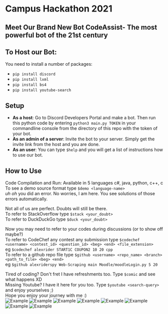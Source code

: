 # Campus Hackathon 2021

## Meet Our Brand New Bot CodeAssist- The most powerful bot of the 21st century

## To Host our Bot:
You need to install a number of packages:
* `pip install discord`
* `pip install lxml`
* `pip install bs4`
* `pip install youtube-search`
## Setup
* <b>As a host</b>: Go to Discord Developers Portal and make a bot. Then run this python code by entering `python3 main.py TOKEN` in your commandline console from the directory of this repo with the token of your bot.
* <b>As an admin of a server</b>: Invite the bot to your server. Simply get the invite link from the host and you are done.
* <b>As an user</b>: You can type `$help` and you will get a list of instructions how to use our bot.
## How to Use
Code Compilation and Run: Available in 5 languages c#, java, python, c++, c<br>
To see a demo source format type `$demo <language-name>`<br>
*uh oh* you did an error. No worries, I am here. You see solutions of those errors automatically.<br>

Not all of us are perfect. Doubts will still be there.<br>
To refer to StackOverflow type `$stack <your_doubt>`<br>
To refer to DuckDuckGo type `$duck <your_doubt>`<br>

Now you may need to refer to your codes during discussions (or to show off maybe?)<br>
To refer to CodeChef any contest any submission type `$codechef <username> <contest_id> <question_id> <beg> <end> <file_extension>`<br>
eg `$codechef alexrider START1C COUPON2 10 20 cpp`<br>
To refer to a github repo file type `$github <username> <repo_name> <branch> <path_to_file> <beg> <end>`<br>
eg `$github alexriderspy Web-Scraping main Moodle/moodleLogin.py 5 20`<br>

Tired of coding? Don't fret I have refreshments too. Type `$comic` and see what happens XD<br>
Missing Youtube? I have it here for you too. Type `$youtube <search-query>` and enjoy yourselves ;)<br>
Hope you enjoy your journey with me :)<br>
![Example](/examples/rex.png)
![Example](/examples/demo.png)
![Example](/examples/stack.png)
![Example](/examples/duck.png)
![Example](/examples/codechef.png)
![Example](/examples/github.png)
![Example](/examples/comic.png)
![Example](/examples/youtube.png)